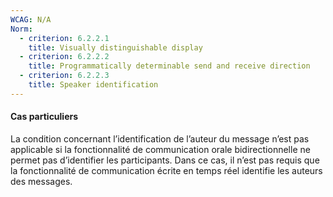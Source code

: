 ```yaml
---
WCAG: N/A 
Norm:
  - criterion: 6.2.2.1
    title: Visually distinguishable display
  - criterion: 6.2.2.2
    title: Programmatically determinable send and receive direction
  - criterion: 6.2.2.3
    title: Speaker identification
---
```


#### Cas particuliers

La condition concernant l’identification de l’auteur du message n’est pas applicable si la fonctionnalité de communication orale bidirectionnelle ne permet pas d’identifier les participants. Dans ce cas, il n’est pas requis que la fonctionnalité de communication écrite en temps réel identifie les auteurs des messages.